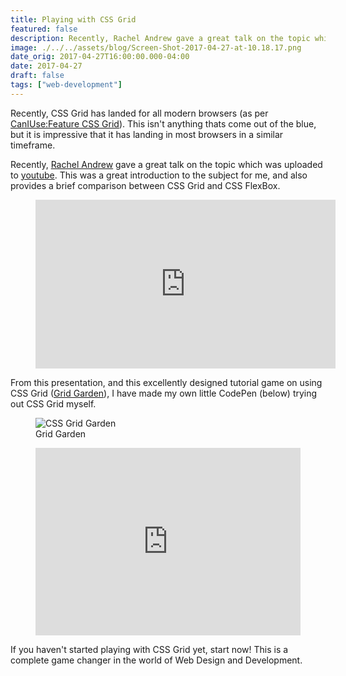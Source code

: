 ```yaml
---
title: Playing with CSS Grid
featured: false
description: Recently, Rachel Andrew gave a great talk on the topic which was uploaded to youtube. This was a great introduction to the subject for me, and also provides a brief comparison between CSS Grid and CSS Flexbox.
image: ./../../assets/blog/Screen-Shot-2017-04-27-at-10.18.17.png
date_orig: 2017-04-27T16:00:00.000-04:00
date: 2017-04-27
draft: false
tags: ["web-development"]
---
```


Recently, CSS Grid has landed for all modern browsers (as per [CanIUse:Feature CSS Grid](http://caniuse.com/?ref=blog.christophervachon.com#feat=css-grid)). This isn't anything thats come out of the blue, but it is impressive that it has landing in most browsers in a similar timeframe.

Recently, [Rachel Andrew](https://rachelandrew.co.uk/?ref=blog.christophervachon.com) gave a great talk on the topic which was uploaded to [youtube](https://www.youtube.com/watch?v=tjHOLtouElA&ref=blog.christophervachon.com). This was a great introduction to the subject for me, and also provides a brief comparison between CSS Grid and CSS FlexBox.

<figure class="kg-card kg-embed-card"><iframe width="480" height="270" src="https://www.youtube.com/embed/tjHOLtouElA?feature=oembed" frameborder="0" allow="accelerometer; autoplay; encrypted-media; gyroscope; picture-in-picture" allowfullscreen=""></iframe></figure>

From this presentation, and this excellently designed tutorial game on using CSS Grid ([Grid Garden](http://cssgridgarden.com/?ref=blog.christophervachon.com)), I have made my own little CodePen (below) trying out CSS Grid myself.

<figure class="kg-card kg-image-card kg-card-hascaption"><img src="https://blog.christophervachon.com/content/images/2019/05/cssgridgarden.jpg" class="kg-image" alt="CSS Grid Garden" loading="lazy"><figcaption>Grid Garden</figcaption></figure>
<figure class="kg-card kg-embed-card"><iframe id="cp_embed_ZKLWYK" src="https://codepen.io/liaodrake/embed/preview/ZKLWYK?height=300&amp;slug-hash=ZKLWYK&amp;default-tabs=css,result&amp;host=https://codepen.io" title="Playing with Grid" scrolling="no" frameborder="0" height="300" allowtransparency="true" class="cp_embed_iframe" style="width: 100%; overflow: hidden;"></iframe></figure>

If you haven't started playing with CSS Grid yet, start now! This is a complete game changer in the world of Web Design and Development.
